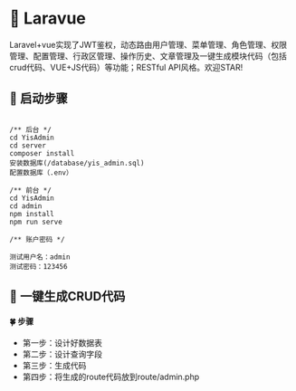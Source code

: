# :tada: Laravue
Laravel+vue实现了JWT鉴权，动态路由用户管理、菜单管理、角色管理、权限管理、配置管理、行政区管理、操作历史、文章管理及一键生成模块代码（包括crud代码、VUE+JS代码）等功能；RESTful API风格。欢迎STAR!

## :cake: 启动步骤
```

/** 后台 */
cd YisAdmin
cd server
composer install
安装数据库(/database/yis_admin.sql)
配置数据库（.env）

/** 前台 */
cd YisAdmin
cd admin
npm install
npm run serve

/** 账户密码 */

测试用户名：admin
测试密码：123456

```

## :tada: 一键生成CRUD代码

#### :four_leaf_clover: 步骤
 - 第一步：设计好数据表
 - 第二步：设计查询字段
 - 第三步：生成代码
 - 第四步：将生成的route代码放到route/admin.php
